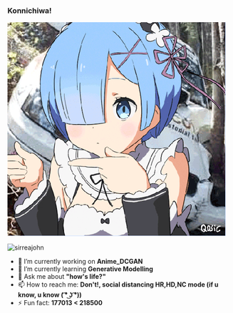### Konnichiwa!

![rem](https://github.com/sirreajohn/sirreajohn/blob/main/rem.gif)
<!--
**sirreajohn/sirreajohn** is a ✨ _special_ ✨ repository because its `README.md` (this file) appears on your GitHub profile.

Here are some ideas to get you started:
-->
<p align="left"> <img src="https://komarev.com/ghpvc/?username=sirreajohn" alt="sirreajohn" /> </p>




- 🐓 I’m currently working on <b>Anime_DCGAN</b>
- 🥘 I’m currently learning <b> Generative Modelling </b>
- 💬 Ask me about <b> "how's life?" </b>
- 📫 How to reach me: <b> Don't!, social distancing HR,HD,NC mode (if u know, u know ( ͡° ͜ʖ ͡°)) </b>
- ⚡ Fun fact: <b> 177013 < 218500 </b>

